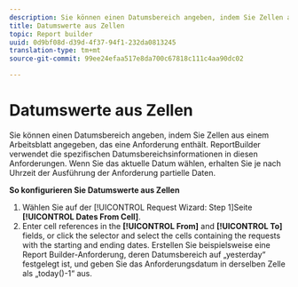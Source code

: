 ```yaml
---
description: Sie können einen Datumsbereich angeben, indem Sie Zellen aus einem Arbeitsblatt angegeben, das eine Anforderung enthält. ReportBuilder verwendet die spezifischen Datumsbereichsinformationen in diesen Anforderungen. Wenn Sie das aktuelle Datum wählen, erhalten Sie je nach Uhrzeit der Ausführung der Anforderung partielle Daten.
title: Datumswerte aus Zellen
topic: Report builder
uuid: 0d9bf08d-d39d-4f37-94f1-232da0813245
translation-type: tm+mt
source-git-commit: 99ee24efaa517e8da700c67818c111c4aa90dc02

---
```



# Datumswerte aus Zellen

Sie können einen Datumsbereich angeben, indem Sie Zellen aus einem Arbeitsblatt angegeben, das eine Anforderung enthält. ReportBuilder verwendet die spezifischen Datumsbereichsinformationen in diesen Anforderungen. Wenn Sie das aktuelle Datum wählen, erhalten Sie je nach Uhrzeit der Ausführung der Anforderung partielle Daten.

**So konfigurieren Sie Datumswerte aus Zellen**

1. Wählen Sie auf der [!UICONTROL Request Wizard: Step 1]Seite **[!UICONTROL Dates From Cell]**.
1. Enter cell references in the **[!UICONTROL From]** and **[!UICONTROL To]** fields, or click the selector and select the cells containing the requests with the starting and ending dates.
Erstellen Sie beispielsweise eine Report Builder-Anforderung, deren Datumsbereich auf „yesterday“ festgelegt ist, und geben Sie das Anforderungsdatum in derselben Zelle als „today()-1“ aus.
